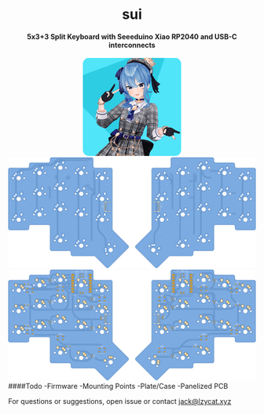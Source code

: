 <div align="center">
  <h1>sui</h1>
  <h4>5x3+3 Split Keyboard with Seeeduino Xiao RP2040 and USB-C interconnects</h4>
  
  <img src="img/suisei.png" width="200" height="200">
  <img src="img/top.svg">
  <img src="img/bottom.svg">
</div>
####Todo
-Firmware
-Mounting Points
-Plate/Case
-Panelized PCB

For questions or suggestions, open issue or contact jack@lzycat.xyz
